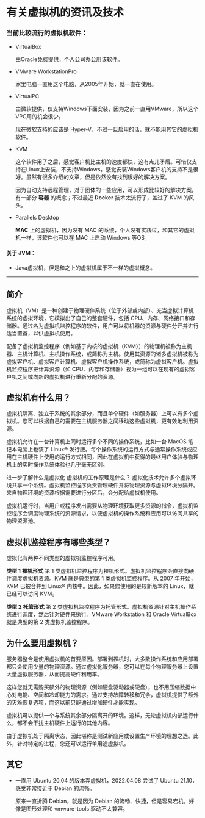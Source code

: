 # 有关虚拟机的资讯及技术

### 当前比较流行的虚拟机软件：

- VirtualBox

  由Oracle免费提供，个人公司办公用该软件。

- VMware WorkstationPro 

  家里电脑一直用这个电脑，从2005年开始，就一直在使用。

- VirtualPC

  由微软提供，仅支持Windows下面安装，因为之前一直用VMware，所以这个VPC用的机会很少。
  
  现在微软支持的应该是 Hyper-V，不过一旦启用的话，就不能用其它的虚拟机软件。
  
- KVM

  这个软件用了之后，感觉客户机比主机的速度都快，这有点儿矛盾。可惜仅支持在Linux上安装，不支持Windows，感觉安装Windows客户机的支持不是很好。虽然有很多介绍的文章，但是依然没有找到很好的解决方案。
  
  因为自动支持远程管理，对于团体的一些应用，可以形成比较好的解决方案。有一部分 **容器** 的概念；不过最近 **Docker** 技术太流行了，盖过了 KVM 的风头。
  
- Parallels Desktop

  **MAC** 上的虚拟机，因为没有 MAC 的系统，个人没有实践过，和其它的虚拟机一样，该软件也可以在 MAC 上启动 Windows 等OS。

#### **关于 JVM：**

- Java虚拟机，但是和之上的虚拟机属于不一样的虚拟概念。

---

## 简介

虚拟机（VM）是一种创建于物理硬件系统（位于外部或内部）、充当虚拟计算机系统的虚拟环境，它模拟出了自己的整套硬件，包括 CPU、内存、网络接口和存储器。通过名为虚拟机监控程序的软件，用户可以将机器的资源与硬件分开并进行适当置备，以供虚拟机使用。 

配备了虚拟机监控程序（例如基于内核的虚拟机（KVM））的物理机被称为主机器、主机计算机、主机操作系统，或简称为主机。使用其资源的诸多虚拟机被称为虚拟客户机、虚拟客户计算机、虚拟客户机操作系统，或简称为虚拟客户机。虚拟机监控程序把计算资源（如 CPU、内存和存储器）视为一组可以在现有的虚拟客户机之间或向新的虚拟机进行重新分配的资源。

## 虚拟机有什么用？

虚拟机隔离、独立于系统的其余部分，而且单个硬件（如服务器）上可以有多个虚拟机。您可以根据自己的需要在主机服务器之间移动这些虚拟机，更有效地利用资源。  

虚拟机允许在一台计算机上同时运行多个不同的操作系统，比如一台 MacOS 笔记本电脑上也装了 Linux® 发行版。每个操作系统的运行方式与通常操作系统或应用在主机硬件上使用的运行方式相同，因此在虚拟机中获得的最终用户体验与物理机上的实时操作系统体验也几乎毫无区别。  

进一步了解什么是虚拟化
虚拟机的工作原理是什么？
虚拟化技术允许多个虚拟环境共享一个系统。虚拟机监控程序负责管理硬件并将物理资源与虚拟环境分隔开。来自物理环境的资源根据需要进行分区后，会分配给虚拟机使用。

虚拟机运行时，当用户或程序发出需要从物理环境获取更多资源的指令，虚拟机监控程序会调度物理系统的资源请求，以便虚拟机的操作系统和应用可以访问共享的物理资源池。

## 虚拟机监控程序有哪些类型？

虚拟化有两种不同类型的虚拟机监控程序可用。

**类型 1 裸机形式**
第 1 类虚拟机监控程序为裸机形式。虚拟机监控程序会直接向硬件调度虚拟机资源。KVM 就是典型的第 1 类虚拟机监控程序。从 2007 年开始，KVM 已被合并到 Linux® 内核中。因此，如果您使用的是较新版本的 Linux，就已经可以访问 KVM。 

**类型 2 托管形式**
第 2 类虚拟机监控程序为托管形式。虚拟机资源针对主机操作系统进行调度，然后针对硬件来执行。VMware Workstation 和 Oracle VirtualBox 就是典型的第 2 类虚拟机监控程序。 

## 为什么要用虚拟机？

服务器整合是使用虚拟机的首要原因。部署到裸机时，大多数操作系统和应用部署都只会使用少量的物理资源。通过虚拟化服务器，您可以在每个物理服务器上设置大量虚拟服务器，从而提高硬件利用率。 

这样您就无需购买额外的物理资源（例如硬盘驱动器或硬盘），也不用压缩数据中心对电能、空间和冷却能力的需求。通过支持故障转移和冗余，虚拟机提供了额外的灾难恢复选项，而这以前只能通过增加硬件才能实现。

虚拟机可以提供一个与系统其余部分隔离开的环境。这样，无论虚拟机内部运行什么，都不会干扰主机硬件上运行的其他内容。

由于虚拟机处于隔离状态，因此堪称是测试新应用或设置生产环境的理想之选。此外，针对特定的进程，您还可以运行单用途虚拟机。

## 其它

- 一直用 Ubuntu 20.04 的版本弄虚拟机，2022.04.08 尝试了 Ubuntu 21.10，感受非常接近于 Debian 的流畅。

  原来一直折腾 Debian，就是因为 Debian 的流畅、快捷，但是容易宕机。好像是图形处理和 vmware-tools 驱动不太兼容。